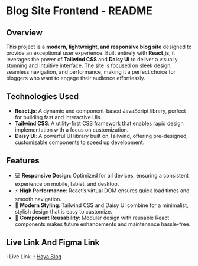 # Blog Site Frontend - README

## Overview
This project is a **modern, lightweight, and responsive blog site** designed to provide an exceptional user experience. Built entirely with **React.js**, it leverages the power of **Tailwind CSS** and **Daisy UI** to deliver a visually stunning and intuitive interface. The site is focused on sleek design, seamless navigation, and performance, making it a perfect choice for bloggers who want to engage their audience effortlessly.

## Technologies Used

- **React.js**: A dynamic and component-based JavaScript library, perfect for building fast and interactive UIs.
- **Tailwind CSS**: A utility-first CSS framework that enables rapid design implementation with a focus on customization.
- **Daisy UI**: A powerful UI library built on Tailwind, offering pre-designed, customizable components to speed up development.

## Features

- 💻 **Responsive Design**: Optimized for all devices, ensuring a consistent experience on mobile, tablet, and desktop.
- ⚡ **High Performance**: React’s virtual DOM ensures quick load times and smooth navigation.
- 🎨 **Modern Styling**: Tailwind CSS and Daisy UI combine for a minimalist, stylish design that is easy to customize.
- 🔄 **Component Reusability**: Modular design with reusable React components makes future enhancements and maintenance hassle-free.


## Live Link And Figma Link

 : Live Link :: [Haya Blog](https://haya-blog.web.app/)
